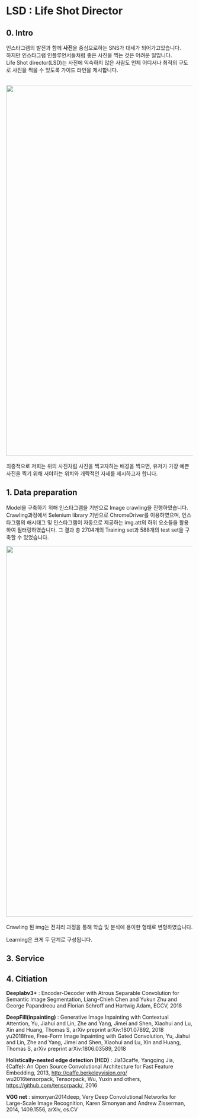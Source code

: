 
LSD : Life Shot Director
=================
## 0. Intro

인스타그램의 발전과 함께 **사진**을 중심으로하는 SNS가 대세가 되어가고있습니다. <br>
하지만 인스타그램 인플루언서들처럼 좋은 사진을 찍는 것은 어려운 일입니다. <br>
Life Shot director(LSD)는 사진에 익숙하지 않은 사람도 언제 어디서나 최적의 구도로 사진을 찍을 수 있도록 가이드 라인을 제시합니다. <br>


<br>
<div>
<img src= 'https://user-images.githubusercontent.com/61034754/74500390-14898900-4f2a-11ea-8317-f0d1f2f5559c.png', width = 1000>
<div>
<br>
최종적으로 저희는 위의 사진처럼 사진을 찍고자하는 배경을 찍으면, 유저가 가장 예쁜 사진을 찍기 위해 서야하는 위치와 개략적인 자세를 제시하고자 합니다. 


## 1. Data preparation

Model을 구축하기 위해 인스타그램을 기반으로 Image crawling을 진행하였습니다.<br>
Crawling과정에서 Selenium library 기반으로 ChromeDriver를 이용하였으며, 인스타그램의 해시태그 및 인스타그램이 자동으로 제공하는 img.att의 하위 요소들을 활용하여 필터링하였습니다. 그 결과 총 2704개의 Training set과 588개의 test set을 구축할 수 있었습니다.
<br>
<div>
<img src= 'https://user-images.githubusercontent.com/61034754/74502473-f96e4780-4f30-11ea-8f0d-bff239b125b2.PNG', width = 1000>
<div>
<br>
Crawling 된 img는 전처리 과정을 통해 학습 및 분석에 용이한 형태로 변형하였습니다. <br>



Learning은 크게 두 단계로 구성됩니다.

## 3. Service





## 4. Citiation

**Deeplabv3+** : Encoder-Decoder with Atrous Separable Convolution for Semantic Image Segmentation, Liang-Chieh Chen and Yukun Zhu and George Papandreou and Florian Schroff and Hartwig Adam, ECCV, 2018 <br>

**DeepFill(inpainting)** : Generative Image Inpainting with Contextual Attention, Yu, Jiahui and Lin, Zhe and Yang, Jimei and Shen, Xiaohui and Lu, Xin and Huang, Thomas S, arXiv preprint arXiv:1801.07892, 2018 <br> yu2018free, Free-Form Image Inpainting with Gated Convolution, Yu, Jiahui and Lin, Zhe and Yang, Jimei and Shen, Xiaohui and Lu, Xin and Huang, Thomas S, arXiv preprint arXiv:1806.03589, 2018

**Holistically-nested edge detection (HED)** : Jia13caffe, Yangqing Jia, {Caffe}: An Open Source Convolutional Architecture for Fast Feature Embedding, 2013, http://caffe.berkeleyvision.org/ <br>
wu2016tensorpack, Tensorpack, Wu, Yuxin and others, https://github.com/tensorpack/, 2016

**VGG net** : simonyan2014deep, Very Deep Convolutional Networks for Large-Scale Image Recognition, Karen Simonyan and Andrew Zisserman, 2014, 1409.1556, arXiv, cs.CV
